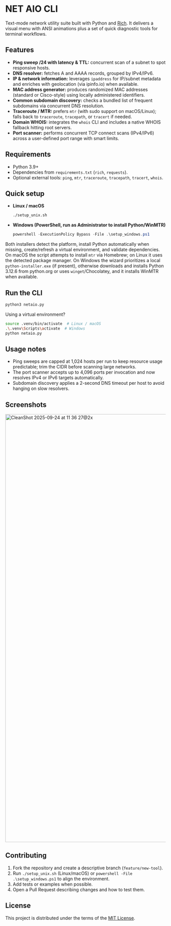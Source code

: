 # NET AIO CLI

Text-mode network utility suite built with Python and [Rich](https://github.com/Textualize/rich). It delivers a visual menu with ANSI animations plus a set of quick diagnostic tools for terminal workflows.

## Features

- **Ping sweep /24 with latency & TTL:** concurrent scan of a subnet to spot responsive hosts.
- **DNS resolver:** fetches A and AAAA records, grouped by IPv4/IPv6.
- **IP & network information:** leverages `ipaddress` for IP/subnet metadata and enriches with geolocation (via ipinfo.io) when available.
- **MAC address generator:** produces randomized MAC addresses (standard or Cisco-style) using locally administered identifiers.
- **Common subdomain discovery:** checks a bundled list of frequent subdomains via concurrent DNS resolution.
- **Traceroute / MTR:** prefers `mtr` (with sudo support on macOS/Linux); falls back to `traceroute`, `tracepath`, or `tracert` if needed.
- **Domain WHOIS:** integrates the `whois` CLI and includes a native WHOIS fallback hitting root servers.
- **Port scanner:** performs concurrent TCP connect scans (IPv4/IPv6) across a user-defined port range with smart limits.

## Requirements

- Python 3.9+
- Dependencies from `requirements.txt` (`rich`, `requests`).
- Optional external tools: `ping`, `mtr`, `traceroute`, `tracepath`, `tracert`, `whois`.

## Quick setup

- **Linux / macOS**

  ```bash
  ./setup_unix.sh
  ```

- **Windows (PowerShell, run as Administrator to install Python/WinMTR)**

  ```powershell
  powershell -ExecutionPolicy Bypass -File .\setup_windows.ps1
  ```

Both installers detect the platform, install Python automatically when missing, create/refresh a virtual environment, and validate dependencies. On macOS the script attempts to install `mtr` via Homebrew; on Linux it uses the detected package manager. On Windows the wizard prioritizes a local `python-installer.exe` (if present), otherwise downloads and installs Python 3.12.6 from python.org or uses `winget`/Chocolatey, and it installs WinMTR when available.

## Run the CLI

```bash
python3 netaio.py
```

Using a virtual environment?

```bash
source .venv/bin/activate  # Linux / macOS
.\.venv\Scripts\activate  # Windows
python netaio.py
```

## Usage notes

- Ping sweeps are capped at 1,024 hosts per run to keep resource usage predictable; trim the CIDR before scanning large networks.
- The port scanner accepts up to 4,096 ports per invocation and now resolves IPv4 or IPv6 targets automatically.
- Subdomain discovery applies a 2-second DNS timeout per host to avoid hanging on slow resolvers.

## Screenshots

<img width="2024" height="1340" alt="CleanShot 2025-09-24 at 11 36 27@2x" src="https://github.com/user-attachments/assets/25003752-4187-4356-8d5c-4dfd0984b703" />


## Contributing

1. Fork the repository and create a descriptive branch (`feature/new-tool`).
2. Run `./setup_unix.sh` (Linux/macOS) or `powershell -File .\setup_windows.ps1` to align the environment.
3. Add tests or examples when possible.
4. Open a Pull Request describing changes and how to test them.

## License

This project is distributed under the terms of the [MIT License](LICENSE).

